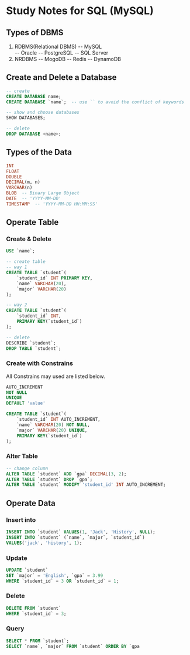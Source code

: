 # Study Notes for SQL (MySQL)

## Types of DBMS

1. RDBMS(Relational DBMS)
-- MySQL  
-- Oracle
-- PostgreSQL
-- SQL Server
2. NRDBMS
-- MogoDB
-- Redis
-- DynamoDB

## Create and Delete a Database  

```sql
-- create
CREATE DATABASE name;
CREATE DATABASE `name`;  -- use `` to avoid the conflict of keywords

-- show and choose databases
SHOW DATABASES;

-- delete
DROP DATABASE <name>;
```

## Types of the Data

```sql
INT
FLOAT
DOUBLE
DECIMAL(m, n)
VARCHAR(n)  
BLOB  -- Binary Large Object
DATE  -- 'YYYY-MM-DD'
TIMESTAMP  -- 'YYYY-MM-DD HH:MM:SS'
```

## Operate Table

### Create & Delete

```sql
USE `name`;

-- create table
-- way 1
CREATE TABLE `student`(
    `student_id` INT PRIMARY KEY,
    `name` VARCHAR(20),
    `major` VARCHAR(20)
);

-- way 2
CREATE TABLE `student`(
    `student_id` INT,
    PRIMARY KEY(`student_id`)
);

-- delete 
DESCRIBE `student`;
DROP TABLE `student`;
```

### Create with Constrains

All Constrains may used are listed below.

```sql
AUTO_INCREMENT
NOT NULL
UNIQUE
DEFAULT 'value'

```

```sql
CREATE TABLE `student`(
    `student_id` INT AUTO_INCREMENT,
    `name` VARCHAR(20) NOT NULL,
    `major` VARCHAR(20) UNIQUE,
    PRIMARY KEY(`student_id`)
);
```

### Alter Table

```sql
-- change column
ALTER TABLE `student` ADD `gpa` DECIMAL(3, 2);
ALTER TABLE `student` DROP `gpa`;
ALTER TABLE `student` MODIFY 'student_id' INT AUTO_INCREMENT;
```

## Operate Data

### Insert into

```sql
INSERT INTO `student` VALUES(1, 'Jack', 'History', NULL);
INSERT INTO `student` (`name`, `major`, `student_id`) 
VALUES('jack', 'history', 1);
```

### Update  

```sql
UPDATE `student` 
SET `major` = 'English', `gpa` = 3.99
WHERE `student_id` = 3 OR `student_id` = 1;
```

### Delete  

```sql
DELETE FROM `student`
WHERE `student_id` = 3;
```

### Query  

```sql
SELECT * FROM `student`;
SELECT `name`, `major` FROM `student` ORDER BY `gpa
```
